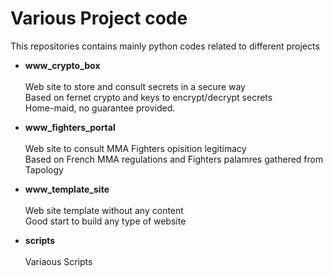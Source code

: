 # Various Project code #

This repositories contains mainly python codes related to different projects<br>

- **www_crypto_box**<br><br>
Web site to store and consult secrets in a secure way<br>
Based on fernet crypto and keys to encrypt/decrypt secrets<br>
Home-maid, no guarantee provided.

- **www_fighters_portal**<br><br>
Web site to consult MMA Fighters opisition legitimacy <br> 
Based on French MMA regulations and Fighters palamres gathered from Tapology

- **www_template_site**<br><br>
Web site template without any content <br> 
Good start to build any type of website

- **scripts**<br><br>
Variaous Scripts



